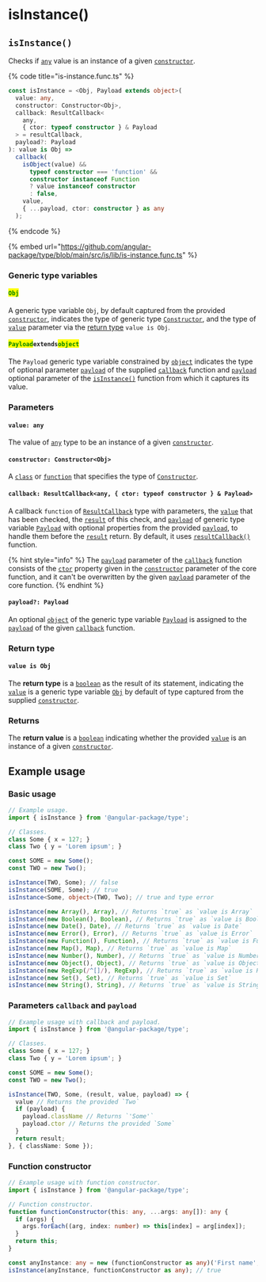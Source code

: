 # isInstance()

## `isInstance()`

Checks if [`any`](https://www.typescriptlang.org/docs/handbook/2/everyday-types.html#any) value is an instance of a given [`constructor`](isinstance.md#constructor-constructor-less-than-obj-greater-than).

{% code title="is-instance.func.ts" %}
```typescript
const isInstance = <Obj, Payload extends object>(
  value: any,
  constructor: Constructor<Obj>,
  callback: ResultCallback<
    any,
    { ctor: typeof constructor } & Payload
  > = resultCallback,
  payload?: Payload
): value is Obj =>
  callback(
    isObject(value) &&
      typeof constructor === 'function' &&
      constructor instanceof Function
      ? value instanceof constructor
      : false,
    value,
    { ...payload, ctor: constructor } as any
  );
```
{% endcode %}

{% embed url="https://github.com/angular-package/type/blob/main/src/is/lib/is-instance.func.ts" %}

### Generic type variables

#### <mark style="color:green;">`Obj`</mark>

A generic type variable `Obj`, by default captured from the provided [`constructor`](isinstance.md#constructor-constructor-less-than-obj-greater-than), indicates the type of generic type [`Constructor`](../types/constructor.md), and the type of [`value`](isinstance.md#value-any) parameter via the [return type](isinstance.md#return-type) `value is Obj`.

#### <mark style="color:green;">**`Payload`**</mark>**`extends`**<mark style="color:green;">**`object`**</mark>

The `Payload` generic type variable constrained by [`object`](https://www.typescriptlang.org/docs/handbook/basic-types.html#object) indicates the type of optional parameter [`payload`](../types/resultcallback.md#payload-payload) of the supplied [`callback`](isinstance.md#callback-resultcallback-less-than-any-ctor-typeof-constructor-and-payload-greater-than) function and [`payload`](isinstance.md#payload-payload) optional parameter of the [`isInstance()`](isinstance.md#isinstance) function from which it captures its value.

### Parameters

#### `value: any`

The value of [`any`](https://www.typescriptlang.org/docs/handbook/2/everyday-types.html#any) type to be an instance of a given [`constructor`](isinstance.md#constructor-constructor-less-than-obj-greater-than).

#### `constructor: Constructor<Obj>`

A [`class`](https://developer.mozilla.org/en-US/docs/Web/HTML/Global\_attributes/class) or [`function`](https://developer.mozilla.org/en-US/docs/Web/JavaScript/Guide/Functions) that specifies the type of [`Constructor`](../types/constructor.md).

#### `callback: ResultCallback<any, { ctor: typeof constructor } & Payload>`

A callback `function` of [`ResultCallback`](../types/resultcallback.md) type with parameters, the [`value`](isinstance.md#value-any) that has been checked, the [`result`](../types/resultcallback.md#result-boolean) of this check, and [`payload`](../types/resultcallback.md#payload-payload) of generic type variable [`Payload`](isinstance.md#payloadextendsobject) with optional properties from the provided [`payload`](isinstance.md#payload-payload), to handle them before the [`result`](../types/resultcallback.md#result-boolean) return. By default, it uses [`resultCallback()`](../helper/resultcallback.md) function.

{% hint style="info" %}
The [`payload`](../types/resultcallback.md#payload-payload) parameter of the [`callback`](../types/resultcallback.md) function consists of the [`ctor`](isinstance.md#constructor-constructor-less-than-obj-greater-than) property  given in the [`constructor`](isinstance.md#constructor-constructor-less-than-obj-greater-than) parameter of the core function, and it can't be overwritten by the given [`payload`](isinstance.md#payload-payload) parameter of the core function.
{% endhint %}

#### `payload?: Payload`

An optional [`object`](https://developer.mozilla.org/en-US/docs/Web/JavaScript/Reference/Global\_Objects/Object) of the generic type variable [`Payload`](isinstance.md#payloadextendsobject) is assigned to the [`payload`](../types/resultcallback.md#payload-payload) of the given [`callback`](isinstance.md#callback-resultcallback-less-than-any-ctor-typeof-constructor-and-payload-greater-than) function.

### Return type

#### `value is Obj`

The **return type** is a [`boolean`](https://www.typescriptlang.org/docs/handbook/basic-types.html#boolean) as the result of its statement, indicating the [`value`](isinstance.md#value-any) is a generic type variable [`Obj`](isinstance.md#obj) by default of type captured from the supplied [`constructor`](isinstance.md#constructor-constructor-less-than-obj-greater-than).

### Returns

The **return value** is a [`boolean`](https://developer.mozilla.org/en-US/docs/Web/JavaScript/Reference/Global\_Objects/Boolean) indicating whether the provided [`value`](isinstance.md#value-any) is an instance of a given [`constructor`](isinstance.md#constructor-constructor-less-than-obj-greater-than).

## Example usage

### Basic usage

```typescript
// Example usage.
import { isInstance } from '@angular-package/type';

// Classes.
class Some { x = 127; }
class Two { y = 'Lorem ipsum'; }

const SOME = new Some();
const TWO = new Two();

isInstance(TWO, Some); // false
isInstance(SOME, Some); // true
isInstance<Some, object>(TWO, Two); // true and type error

isInstance(new Array(), Array), // Returns `true` as `value is Array`
isInstance(new Boolean(), Boolean), // Returns `true` as `value is Boolean`
isInstance(new Date(), Date), // Returns `true` as `value is Date`
isInstance(new Error(), Error), // Returns `true` as `value is Error`
isInstance(new Function(), Function), // Returns `true` as `value is Function`
isInstance(new Map(), Map), // Returns `true` as `value is Map`
isInstance(new Number(), Number), // Returns `true` as `value is Number`
isInstance(new Object(), Object), // Returns `true` as `value is Object`
isInstance(new RegExp(/^[]/), RegExp), // Returns `true` as `value is RegExp`
isInstance(new Set(), Set), // Returns `true` as `value is Set`
isInstance(new String(), String), // Returns `true` as `value is String`
```

### Parameters `callback` and `payload`&#x20;

```typescript
// Example usage with callback and payload.
import { isInstance } from '@angular-package/type';

// Classes.
class Some { x = 127; }
class Two { y = 'Lorem ipsum'; }

const SOME = new Some();
const TWO = new Two();

isInstance(TWO, Some, (result, value, payload) => {
  value // Returns the provided `Two`
  if (payload) {
    payload.className // Returns `'Some'`
    payload.ctor // Returns the provided `Some`
  }
  return result;
}, { className: Some });
```

### Function constructor

```typescript
// Example usage with function constructor.
import { isInstance } from '@angular-package/type';

// Function constructor.
function functionConstructor(this: any, ...args: any[]): any {
  if (args) {
    args.forEach((arg, index: number) => this[index] = arg[index]);
  }
  return this;
}

const anyInstance: any = new (functionConstructor as any)('First name', 'Sur name', 27);
isInstance(anyInstance, functionConstructor as any); // true
```
